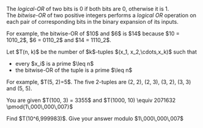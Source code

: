 <p>
The <i>logical-OR</i> of two bits is 0 if both bits are 0, otherwise it is 1.<br />
The <i>bitwise-OR</i> of two positive integers performs a <i>logical OR</i> operation on each pair of corresponding bits in the binary expansion of its inputs.
</p>
<p>
For example, the bitwise-OR of $10$ and $6$ is $14$ because $10 = 1010_2$, $6 = 0110_2$ and $14 = 1110_2$.
</p>
<p>
Let $T(n, k)$ be the number of $k$-tuples $(x_1, x_2,\cdots,x_k)$ such that
</p>
<ul>
<li>every $x_i$ is a prime $\leq n$</li>
<li>the bitwise-OR of the tuple is a prime $\leq n$</li>
</ul>
<p>
For example, $T(5, 2)=5$. The five 2-tuples are (2, 2), (2, 3), (3, 2), (3, 3) and (5, 5).
</p><p>
You are given $T(100, 3) = 3355$ and $T(1000, 10) \equiv 2071632 \pmod{1\,000\,000\,007}$
</p>
<p>
Find $T(10^6,999983)$. Give your answer modulo $1\,000\,000\,007$
</p>
